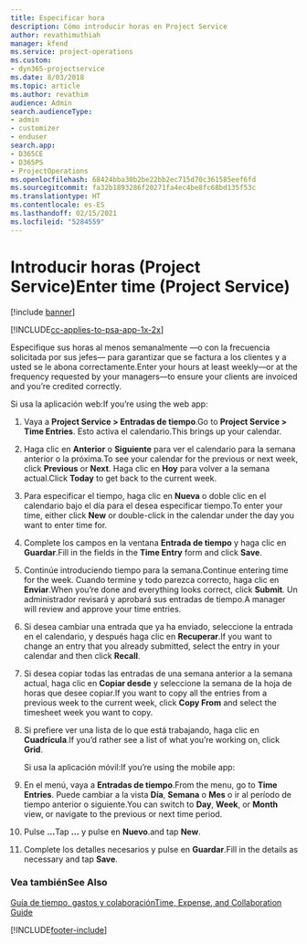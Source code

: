 ```yaml
---
title: Especificar hora
description: Cómo introducir horas en Project Service
author: revathimuthiah
manager: kfend
ms.service: project-operations
ms.custom:
- dyn365-projectservice
ms.date: 8/03/2018
ms.topic: article
ms.author: revathim
audience: Admin
search.audienceType:
- admin
- customizer
- enduser
search.app:
- D365CE
- D365PS
- ProjectOperations
ms.openlocfilehash: 68424bba30b2be22bb2ec715d70c361585eef6fd
ms.sourcegitcommit: fa32b1893286f20271fa4ec4be8fc68bd135f53c
ms.translationtype: HT
ms.contentlocale: es-ES
ms.lasthandoff: 02/15/2021
ms.locfileid: "5284559"
---
```

# <a name="enter-time-project-service"></a><span data-ttu-id="18c81-103">Introducir horas (Project Service)</span><span class="sxs-lookup"><span data-stu-id="18c81-103">Enter time (Project Service)</span></span>

[!include [banner](../includes/psa-now-project-operations.md)]

[!INCLUDE[cc-applies-to-psa-app-1x-2x](../includes/cc-applies-to-psa-app-1x-2x.md)]

<span data-ttu-id="18c81-104">Especifique sus horas al menos semanalmente —o con la frecuencia solicitada por sus jefes— para garantizar que se factura a los clientes y a usted se le abona correctamente.</span><span class="sxs-lookup"><span data-stu-id="18c81-104">Enter your hours at least weekly—or at the frequency requested by your managers—to ensure your clients are invoiced and you’re credited correctly.</span></span>  
  
 <span data-ttu-id="18c81-105">Si usa la aplicación web:</span><span class="sxs-lookup"><span data-stu-id="18c81-105">If you’re using the web app:</span></span>  
  
1. <span data-ttu-id="18c81-106">Vaya a **Project Service > Entradas de tiempo**.</span><span class="sxs-lookup"><span data-stu-id="18c81-106">Go to **Project Service > Time Entries**.</span></span> <span data-ttu-id="18c81-107">Esto activa el calendario.</span><span class="sxs-lookup"><span data-stu-id="18c81-107">This brings up your calendar.</span></span>  
  
2. <span data-ttu-id="18c81-108">Haga clic en **Anterior** o **Siguiente** para ver el calendario para la semana anterior o la próxima.</span><span class="sxs-lookup"><span data-stu-id="18c81-108">To see your calendar for the previous or next week, click **Previous** or **Next**.</span></span> <span data-ttu-id="18c81-109">Haga clic en **Hoy** para volver a la semana actual.</span><span class="sxs-lookup"><span data-stu-id="18c81-109">Click **Today** to get back to the current week.</span></span>  
  
3. <span data-ttu-id="18c81-110">Para especificar el tiempo, haga clic en **Nueva** o doble clic en el calendario bajo el día para el desea especificar tiempo.</span><span class="sxs-lookup"><span data-stu-id="18c81-110">To enter your time, either click **New** or double-click in the calendar under the day you want to enter time for.</span></span>  
  
4. <span data-ttu-id="18c81-111">Complete los campos en la ventana **Entrada de tiempo** y haga clic en **Guardar**.</span><span class="sxs-lookup"><span data-stu-id="18c81-111">Fill in the fields in the **Time Entry** form and click **Save**.</span></span>  
  
5. <span data-ttu-id="18c81-112">Continúe introduciendo tiempo para la semana.</span><span class="sxs-lookup"><span data-stu-id="18c81-112">Continue entering time for the week.</span></span> <span data-ttu-id="18c81-113">Cuando termine y todo parezca correcto, haga clic en **Enviar**.</span><span class="sxs-lookup"><span data-stu-id="18c81-113">When you’re done and everything looks correct, click **Submit**.</span></span> <span data-ttu-id="18c81-114">Un administrador revisará y aprobará sus entradas de tiempo.</span><span class="sxs-lookup"><span data-stu-id="18c81-114">A manager will review and approve your time entries.</span></span>  
  
6. <span data-ttu-id="18c81-115">Si desea cambiar una entrada que ya ha enviado, seleccione la entrada en el calendario, y después haga clic en **Recuperar**.</span><span class="sxs-lookup"><span data-stu-id="18c81-115">If you want to change an entry that you already submitted, select the entry in your calendar and then click **Recall**.</span></span>  
  
7. <span data-ttu-id="18c81-116">Si desea copiar todas las entradas de una semana anterior a la semana actual, haga clic en **Copiar desde** y seleccione la semana de la hoja de horas que desee copiar.</span><span class="sxs-lookup"><span data-stu-id="18c81-116">If you want to copy all the entries from a previous week to the current week, click **Copy From** and select the timesheet week you want to copy.</span></span>  
  
8. <span data-ttu-id="18c81-117">Si prefiere ver una lista de lo que está trabajando, haga clic en **Cuadrícula**.</span><span class="sxs-lookup"><span data-stu-id="18c81-117">If you’d rather see a list of what you’re working on, click **Grid**.</span></span>  
  
   <span data-ttu-id="18c81-118">Si usa la aplicación móvil:</span><span class="sxs-lookup"><span data-stu-id="18c81-118">If you’re using the mobile app:</span></span>  
  
9. <span data-ttu-id="18c81-119">En el menú, vaya a **Entradas de tiempo**.</span><span class="sxs-lookup"><span data-stu-id="18c81-119">From the menu, go to **Time Entries**.</span></span>     <span data-ttu-id="18c81-120">Puede cambiar a la vista **Día**, **Semana** o **Mes** o ir al período de tiempo anterior o siguiente.</span><span class="sxs-lookup"><span data-stu-id="18c81-120">You can switch to **Day**, **Week**, or **Month** view, or navigate to the previous or next time period.</span></span>  
  
10. <span data-ttu-id="18c81-121">Pulse **...**</span><span class="sxs-lookup"><span data-stu-id="18c81-121">Tap **…**</span></span> <span data-ttu-id="18c81-122">y pulse en **Nuevo**.</span><span class="sxs-lookup"><span data-stu-id="18c81-122">and tap **New**.</span></span>  
  
11. <span data-ttu-id="18c81-123">Complete los detalles necesarios y pulse en **Guardar**.</span><span class="sxs-lookup"><span data-stu-id="18c81-123">Fill in the details as necessary and tap **Save**.</span></span>  
  
### <a name="see-also"></a><span data-ttu-id="18c81-124">Vea también</span><span class="sxs-lookup"><span data-stu-id="18c81-124">See Also</span></span>  
 [<span data-ttu-id="18c81-125">Guía de tiempo, gastos y colaboración</span><span class="sxs-lookup"><span data-stu-id="18c81-125">Time, Expense, and Collaboration Guide</span></span>](../psa/time-expense-collaboration-guide.md)


[!INCLUDE[footer-include](../includes/footer-banner.md)]